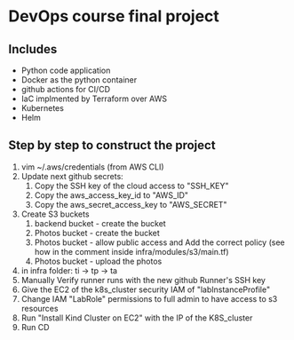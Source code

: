 # DevOps course final project
## Includes
- Python code application
- Docker as the python container
- github actions for CI/CD
- IaC implmented by Terraform over AWS
- Kubernetes
- Helm

## Step by step to construct the project
1. vim ~/.aws/credentials (from AWS CLI)
2. Update next github secrets:
    1. Copy the SSH key of the cloud access to  "SSH_KEY"
    2. Copy the aws_access_key_id to "AWS_ID"
    3. Copy the aws_secret_access_key to "AWS_SECRET"
3. Create S3 buckets
    1. backend bucket - create the bucket
    2. Photos bucket - create the bucket
    3. Photos bucket - allow public access and Add the correct policy (see how in the comment inside infra/modules/s3/main.tf)
    4. Photos bucket - upload the photos
4. in infra folder: ti -> tp -> ta
5. Manually Verify runner runs with the new github Runner's SSH key
6. Give the EC2 of the k8s_cluster security IAM of "labInstanceProfile"
7. Change IAM "LabRole" permissions to full admin to have access to s3 resources
8. Run "Install Kind Cluster on EC2" with the IP of the K8S_cluster
9. Run CD


